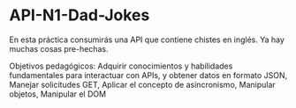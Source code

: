 # API-N1-Dad-Jokes
En esta práctica consumirás una API que contiene chistes en inglés. Ya hay muchas cosas pre-hechas.


Objetivos pedagógicos:
Adquirir conocimientos y habilidades fundamentales para interactuar con APIs, y obtener datos en formato JSON,
Manejar solicitudes GET,
Aplicar el concepto de asincronismo,
Manipular objetos,
Manipular el DOM